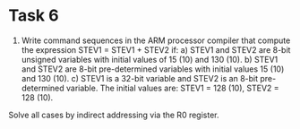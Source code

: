 # Task 6
1. Write command sequences in the ARM processor compiler that compute the expression STEV1 = STEV1 + STEV2 if:
a) STEV1 and STEV2 are 8-bit unsigned variables with initial values of 15 (10) and 130 (10).
b) STEV1 and STEV2 are 8-bit pre-determined variables with initial values 15 (10) and 130 (10).
c) STEV1 is a 32-bit variable and STEV2 is an 8-bit pre-determined variable. The initial values are: STEV1 = 128 (10), STEV2 = 128 (10).

Solve all cases by indirect addressing via the R0 register.
